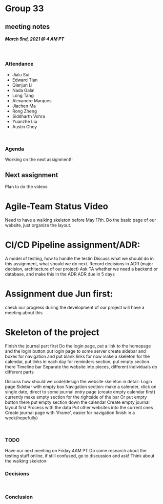 # Group 33
## meeting notes
##### March 5nd, 2021 @ 4 AM PT 
​
### Attendance
* Jialu Sui
* Edward Tian
* Qianjun Li
* Nada Galal
* Long Tang
* Alexandre Marques
* Jiachen Ma
* Rong Zheng
* Siddharth Vohra
* Yuanzhe Liu
* Austin Choy 

​
### Agenda
Working on the next assignment!!

## Next assignment
Plan to do the videos

# Agile-Team Status Video
Need to have a walking skeleton before May 17th.
Do the basic page of our website, just organize the layout.

# CI/CD Pipeline assignment/ADR:
A model of testing, how to handle the testin
Discuss what we should do in this assignment, what should we do next.
Record decisions in ADR (major decision, architecture of our project)
Ask TA whether we need a backend or database, and make this in the ADR
ADR due in 5 days

# Assignment due Jun first:
check our progress during the development of our project
will have a meeting about this


# Skeleton of the project
Finish the journal part first
Do the login page, put a link to the homepage and the login button
put login page to some server
create sidebar and boxes for navigation and put blank links for now 
make a skeleton for the calendar, put links in each day
for reminders section, put empty section there
Timeline bar
Separate the website into pieces, different individuals do different parts


Discuss how should we code/design the website skeleton in detail:
Login page
Sidebar with empty box
Navigation section: make a calender, click on single date, direct to some journal entry page (create empty calendar first)
currently make empty section for the rightside of the bar
Or put empty button there
put empty section down the calendar
Create empty journal layout first
Process with the data
Put other websites into the current ones
Create journal page with 'iframe', easier for navigation
finish in a week(hopefully)


    

​
### TODO 
Have our next meeting on Friday 4AM PT
Do some research about the testing stuff online, if still confused, go to discussion and ask!
Think about the walking skeleton
​
### Decisions

​
### Conclusion
